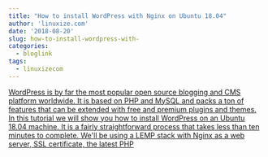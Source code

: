 ```yaml
---
title: "How to install WordPress with Nginx on Ubuntu 18.04"
author: 'linuxize.com'
date: '2018-08-20'
slug: how-to-install-wordpress-with-
categories:
  - bloglink
tags:
  - linuxizecom
---
```


[WordPress is by far the most popular open source blogging and CMS platform worldwide. It is based on PHP and MySQL and packs a ton of features that can be extended with free and premium plugins and themes. In this tutorial we will show you how to install WordPress on an Ubuntu 18.04 machine. It is a fairly straightforward process that takes less than ten minutes to complete. We'll be using a LEMP stack with Nginx as a web server, SSL certificate, the latest PHP<i class="fas fa-external-link-alt"></i>](https://linuxize.com/post/how-to-install-wordpress-with-nginx-on-ubuntu-18-04/)

